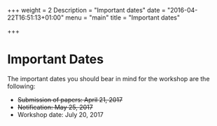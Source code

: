 +++
weight = 2
Description = "Important dates"
date = "2016-04-22T16:51:13+01:00"
menu = "main"
title = "Important dates"

+++

# Important Dates

The important dates you should bear in mind for the workshop are the following:

- ~~Submission of papers:      April 21, 2017~~
- ~~Notification:            May 25, 2017~~
- Workshop date:         July 20, 2017
